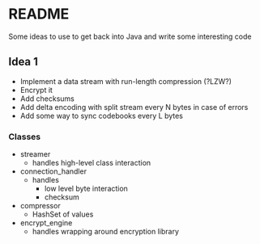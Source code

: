 # README

Some ideas to use to get back into Java and write some interesting code

## Idea 1

* Implement a data stream with run-length compression (?LZW?)
* Encrypt it
* Add checksums
* Add delta encoding with split stream every N bytes in case of errors
* Add some way to sync codebooks every L bytes

### Classes

* streamer
  * handles high-level class interaction
* connection_handler
  * handles 
    * low level byte interaction
    * checksum
* compressor
  * HashSet of values
* encrypt_engine
  * handles wrapping around encryption library
